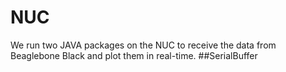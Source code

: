 # NUC
We run two JAVA packages on the NUC to receive the data from Beaglebone Black and plot them in real-time.
##SerialBuffer

